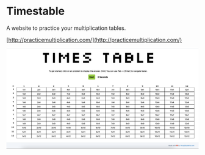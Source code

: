 # Timestable

A website to practice your multiplication tables.

[http://practicemultiplication.com/](http://practicemultiplication.com/)

![alt text](https://github.com/thoughtpalette/timestable/blob/master/times-table.png?raw=true)

